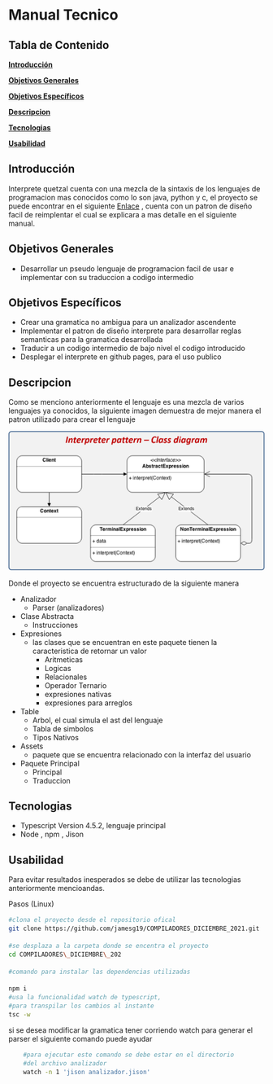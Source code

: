 # Manual Tecnico

## Tabla de Contenido
**[Introducción](#introduccion)**

**[Objetivos Generales](#obgenerales)**

**[Objetivos Específicos](#obespe)**

**[Descripcion](#descripcion)**

**[Tecnologias](#tecnologia)**

**[Usabilidad](#usabilidad)**

## Introducción <a name="introduccion"></a>

Interprete quetzal cuenta con una mezcla de la sintaxis de los lenguajes de programacion mas conocidos como lo son java, python y c, el proyecto se puede encontrar en el siguiente [Enlace](https://github.com/jamesg19/COMPILADORES_DICIEMBRE_2021) , cuenta con un patron de diseño facil de reimplentar el cual se explicara a mas detalle en el siguiente manual.

## Objetivos Generales <a name="obgenerales"></a>

- Desarrollar un pseudo lenguaje de programacion facil de usar e implementar con su traduccion a codigo intermedio

## Objetivos Específicos <a name="obespe"></a>

- Crear una gramatica no ambigua para un analizador ascendente
- Implementar el patron de diseño interprete para desarrollar reglas semanticas para la gramatica desarrollada
- Traducir a un codigo intermedio de bajo nivel el codigo introducido
- Desplegar el interprete en github pages, para el uso publico

## Descripcion <a name="descripcion"></a>

Como se menciono anteriormente el lenguaje es una mezcla de varios lenguajes ya conocidos, la siguiente imagen demuestra de mejor manera el patron utilizado para crear el lenguaje

![img_patron_interprete](https://github.com/jamesg19/COMPILADORES_DICIEMBRE_2021/blob/main/img_patron.png)

Donde el proyecto se encuentra estructurado de la siguiente manera

- Analizador
  - Parser (analizadores)
- Clase Abstracta
  - Instrucciones
- Expresiones
  - las clases que se encuentran en este paquete tienen la caracteristica de retornar un valor
    - Aritmeticas
    - Logicas
    - Relacionales
    - Operador Ternario
    - expresiones nativas
    - expresiones para arreglos
- Table
  - Arbol, el cual simula el ast del lenguaje
  - Tabla de simbolos
  - Tipos Nativos
- Assets
  - paquete que se encuentra relacionado con la interfaz del usuario
- Paquete Principal
  - Principal
  - Traduccion

## Tecnologias <a name="tecnologia"></a>

- Typescript Version 4.5.2, lenguaje principal
- Node , npm , Jison

## Usabilidad <a name="usabilidad"></a>

Para evitar resultados inesperados se debe de utilizar las tecnologias anteriormente mencioandas.

Pasos (Linux)

```bash
#clona el proyecto desde el repositorio ofical
git clone https://github.com/jamesg19/COMPILADORES_DICIEMBRE_2021.git

#se desplaza a la carpeta donde se encentra el proyecto
cd COMPILADORES\_DICIEMBRE\_202

#comando para instalar las dependencias utilizadas

npm i
#usa la funcionalidad watch de typescript,
#para transpilar los cambios al instante
tsc -w

```

si se desea modificar la gramatica tener corriendo watch para generar el parser el siguiente comando puede ayudar

```bash
    #para ejecutar este comando se debe estar en el directorio
    #del archivo analizador
    watch -n 1 'jison analizador.jison'
```
